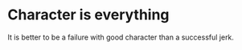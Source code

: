 # Character is everything

It is better to be a failure with good character than a successful jerk.
